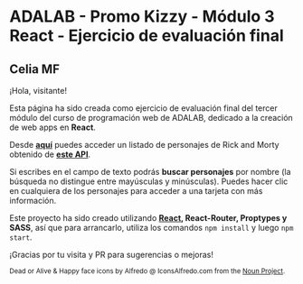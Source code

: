 # ADALAB - Promo Kizzy - Módulo 3 React - Ejercicio de evaluación final

## Celia MF

¡Hola, visitante!

Esta página ha sido creada como ejercicio de evaluación final del tercer módulo del curso de programación web de ADALAB, dedicado a la creación de web apps en **React**.

Desde **[aquí](http://beta.adalab.es/modulo-3-evaluacion-final-Celiamf/)** puedes acceder un listado de personajes de Rick and Morty obtenido de **[este API](https://rickandmortyapi.com/documentation/#get-all-characters)**.

Si escribes en el campo de texto podrás **buscar personajes** por nombre (la búsqueda no distingue entre mayúsculas y minúsculas). Puedes hacer clic en cualquiera de los personajes para acceder a una tarjeta con más información.

Este proyecto ha sido creado utilizando **[React](https://github.com/facebook/create-react-app), React-Router, Proptypes y SASS**, así que para arrancarlo, utiliza los comandos `npm install` y luego `npm start`.

¡Gracias por tu visita y PR para sugerencias o mejoras!

<sub>Dead or Alive & Happy face icons by Alfredo @ IconsAlfredo.com from the [Noun Project](https://thenounproject.com/).<sub>
